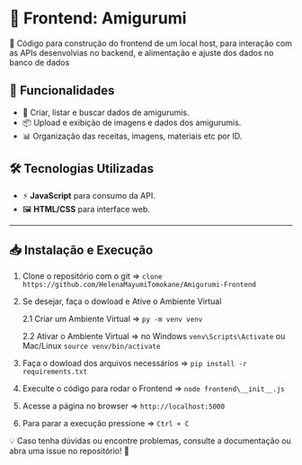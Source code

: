 # 🧵 Frontend: Amigurumi

🚀 Código para construção do frontend de um local host, para interação com as APIs desenvolvias no backend, e alimentação e ajuste dos dados no banco de dados

## 📌 Funcionalidades

- 📖 Criar, listar e buscar dados de amigurumis.
- 📦 Upload e exibição de imagens e dados dos amigurumis.
- 📊 Organização das receitas, imagens, materiais etc por ID.

## 🛠️ Tecnologias Utilizadas

- ⚡ **JavaScript** para consumo da API.
- 🖼️ **HTML/CSS** para interface web.

---

## 📥 Instalação e Execução

1. Clone o repositório com o git => ``` clone https://github.com/HelenaMayumiTomokane/Amigurumi-Frontend ```

2. Se desejar, faça o dowload e Ative o Ambiente Virtual

    2.1 Criar um Ambiente Virtual => ``` py -m venv venv ```

    2.2 Ativar o Ambiente Virtual => no Windows ``` venv\Scripts\Activate ``` ou Mac/Linux ``` source venv/bin/activate ```

3. Faça o dowload dos arquivos necessários => ``` pip install -r requirements.txt ```

4. Execulte o código para rodar o Frontend => ``` node frontend\__init__.js ```

5. Acesse a página no browser => ```http://localhost:5000```

6. Para parar a execução pressione => ``` Ctrl + C ```


💡 Caso tenha dúvidas ou encontre problemas, consulte a documentação ou abra uma issue no repositório! 🚀